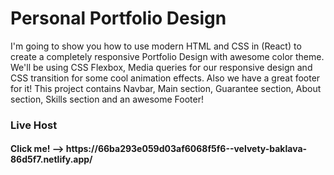 <h1>Personal Portfolio Design </h1>

<p>I'm going to show you how to use modern HTML and CSS in (React) to create a completely responsive Portfolio Design with awesome color theme. We'll be using CSS Flexbox, Media queries for our responsive design and CSS transition for some cool animation effects. Also we have a great footer for it! This project contains Navbar, Main section, Guarantee section, About section, Skills section and an awesome Footer!</p>

<h3>Live Host</h3>
<h4>Click me! --> https://66ba293e059d03af6068f5f6--velvety-baklava-86d5f7.netlify.app/</h4>
